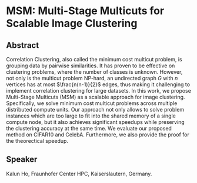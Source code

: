 # MSM: Multi-Stage Multicuts for Scalable Image Clustering

## Abstract
Correlation Clustering, also called the minimum cost multicut problem, is grouping data by pairwise similarities.
It has proven to be effective on clustering problems, where the number of classes is unknown.
However, not only is the multicut problem NP-hard, an undirected graph $G$ with $n$ vertices has at most $\frac{n(n-1)}{2}$ edges, thus making it challenging to implement correlation clustering for large datasets.
In this work, we propose Multi-Stage Multicuts (MSM) as a scalable approach for image clustering.
Specifically, we solve minimum cost multicut problems across multiple distributed compute units.
Our approach not only allows to solve problem instances which are too large to fit into the shared memory of a single compute node, but it also achieves significant speedups while preserving the clustering accuracy at the same time. We evaluate our proposed method on CIFAR10 and CelebA. Furthermore, we also provide the proof for the theorectical speedup.

## Speaker
Kalun Ho, Fraunhofer Center HPC, Kaiserslautern, Germany.
